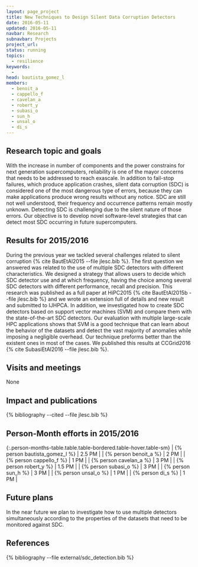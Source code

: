```yaml
---
layout: page_project
title: New Techniques to Design Silent Data Corruption Detectors
date: 2016-05-11
updated: 2016-05-11
navbar: Research
subnavbar: Projects
project_url:
status: running
topics:
  - resilience
keywords:
  -
head: bautista_gomez_l
members:
  - benoit_a
  - cappello_f
  - cavelan_a
  - robert_y
  - subasi_o
  - sun_h
  - unsal_o
  - di_s
---
```


## Research topic and goals

With the increase in number of components and the power constrains for next
generation supercomputers, reliability is one of the mayor concerns that needs
to be addressed to reach exascale. In addition to fail-stop failures, which
produce application crashes, silent data corruption (SDC) is considered one of
the most dangerous type of errors, because they can make applications produce
wrong results without any notice. SDC are still not well understood, their
frequency and occurrence patterns remain mostly unknown. Detecting SDC is
challenging due to the silent nature of those errors. Our objective is to
develop novel software-level strategies that can detect most SDC occurring in
future supercomputers.

## Results for 2015/2016

During the previous year we tackled several challenges related to silent
corruption {% cite BautEtAl2015 --file jlesc.bib %}. The first question we answered
was related to the use of multiple SDC detectors with different
characteristics. We designed a strategy that allows users to decide which SDC
detector use and at which frequency, having the choice among several SDC
detectors with different performance, recall and precision. This research was
published as a full paper at HiPC2015 {% cite BautEtAl2015b --file jlesc.bib %} and we wrote an
extension full of details and new result and submitted to IJHPCA. In addition,
we investigated how to create SDC detectors based on support vector machines
(SVM) and compare them with the state-of-the-art SDC detectors. Our evaluation
with multiple large-scale HPC applications shows that SVM is a good technique
that can learn about the behavior of the datasets and detect the vast majority
of anomalies while imposing a negligible overhead. Our technique preforms
better than the existent ones in most of the cases. We published this results
at CCGrid2016 {% cite SubasiEtAl2016 --file jlesc.bib %}.


## Visits and meetings

None


## Impact and publications

{% bibliography --cited --file jlesc.bib %}


## Person-Month efforts in 2015/2016

{:.person-months-table.table.table-bordered.table-hover.table-sm}
| {% person bautista_gomez_l %} | 2.5 PM |
| {% person benoit_a %} | 2 PM |
| {% person cappello_f %} | 1 PM |
| {% person cavelan_a %} | 3 PM |
| {% person robert_y %} | 1.5 PM |
| {% person subasi_o %} | 3 PM |
| {% person sun_h %} | 3 PM |
| {% person unsal_o %} | 1 PM |
| {% person di_s %} | 1 PM |


## Future plans

In the near future we plan to investigate how to use multiple detectors
simultaneously according to the properties of the datasets that need to be
monitored against SDC.


## References

{% bibliography --file external/sdc_detection.bib %}
